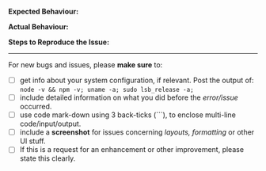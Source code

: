 **Expected Behaviour:**


**Actual Behaviour:**


**Steps to Reproduce the Issue:**


---

For new bugs and issues, please **make sure** to:
- [ ] get info about your system configuration, if relevant. Post the output of:
   `node -v && npm -v; uname -a; sudo lsb_release -a;`
- [ ] include detailed information on what you did before the *error/issue* occurred.
- [ ] use code mark-down using 3 back-ticks (```), to enclose multi-line code/input/output.
- [ ] include a **screenshot** for issues concerning *layouts, formatting* or other UI stuff.
- [ ] If this is a request for an enhancement or other improvement, please state this clearly.
